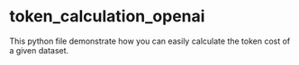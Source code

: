 # token_calculation_openai
This python file demonstrate how you can easily calculate the token cost of a given dataset.
